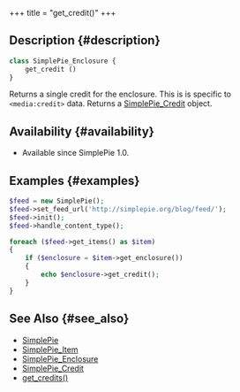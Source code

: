 +++
title = "get_credit()"
+++

## Description {#description}

```php
class SimplePie_Enclosure {
    get_credit ()
}
```

Returns a single credit for the enclosure. This is is specific to `<media:credit>` data. Returns a [SimplePie_Credit](@/wiki/reference/simplepie_credit/_index.md) object.

## Availability {#availability}

- Available since SimplePie 1.0.

## Examples {#examples}

```php
$feed = new SimplePie();
$feed->set_feed_url('http://simplepie.org/blog/feed/');
$feed->init();
$feed->handle_content_type();

foreach ($feed->get_items() as $item)
{
    if ($enclosure = $item->get_enclosure())
    {
        echo $enclosure->get_credit();
    }
}
```

## See Also {#see_also}

- [SimplePie](@/wiki/reference/simplepie/_index.md)
- [SimplePie_Item](@/wiki/reference/simplepie_item/_index.md)
- [SimplePie_Enclosure](@/wiki/reference/simplepie_enclosure/_index.md)
- [SimplePie_Credit](@/wiki/reference/simplepie_credit/_index.md)
- [get_credits()](@/wiki/reference/simplepie_enclosure/get_credits.md)
